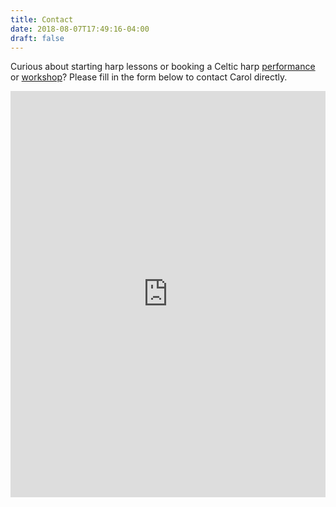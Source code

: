 ```yaml
---
title: Contact
date: 2018-08-07T17:49:16-04:00
draft: false
---
```



<p class="lead">Curious about starting harp lessons or booking a Celtic harp <a href="/performances">performance</a> or <a href="/lessons">workshop</a>? Please fill in the form below to contact Carol directly.</p>

<iframe height="650" allowTransparency="true" frameborder="0" scrolling="no" style="width:100%;border:none"  src="https://peterkappus.wufoo.com/embed/zkc24yn0xx6g95/"><a href="https://peterkappus.wufoo.com/forms/zkc24yn0xx6g95/">Fill out my Wufoo form!</a></iframe>
